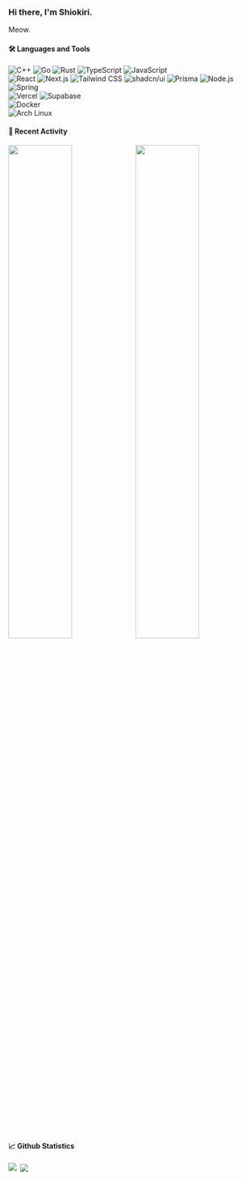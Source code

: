 <h3>Hi there, I'm Shiokiri.</h3>
Meow.

<h4>🛠 Languages and Tools</h4>
<p>
  <img alt="C++" src="https://img.shields.io/badge/-C++-00599C?style=flat-square&logo=cplusplus&logoColor=white" />
  <img alt="Go" src="https://img.shields.io/badge/-Go-00ADD8?style=flat-square&logo=go&logoColor=white" />
  <img alt="Rust" src="https://img.shields.io/badge/-Rust-000000?style=flat-square&logo=rust&logoColor=white" />
  
  <img alt="TypeScript" src="https://img.shields.io/badge/-TypeScript-3178C6?style=flat-square&logo=typescript&logoColor=white" />
  <img alt="JavaScript" src="https://img.shields.io/badge/-JavaScript-F7DF1E?style=flat-square&logo=javascript&logoColor=white" />
  <br>
  <img alt="React" src="https://img.shields.io/badge/-React-61DAFB?style=flat-square&logo=react&logoColor=white" />
  <img alt="Next.js" src="https://img.shields.io/badge/-Next.js-000000?style=flat-square&logo=next.js&logoColor=white" />
  <img alt="Tailwind CSS" src="https://img.shields.io/badge/-Tailwind CSS-06B6D4?style=flat-square&logo=tailwindcss&logoColor=white" />
  <img alt="shadcn/ui" src="https://img.shields.io/badge/-shadcn/ui-000000?style=flat-square&logo=shadcn/ui&logoColor=white" />
  <img alt="Prisma" src="https://img.shields.io/badge/-Prisma-2D3748?style=flat-square&logo=prisma&logoColor=white" />
  <img alt="Node.js" src="https://img.shields.io/badge/-Node.js-339933?style=flat-square&logo=node.js&logoColor=white" />
  <img alt="Spring" src="https://img.shields.io/badge/-Spring-6DB33F?style=flat-square&logo=spring&logoColor=white" />
  <br>
  <img alt="Vercel" src="https://img.shields.io/badge/-Vercel-000000?style=flat-square&logo=vercel&logoColor=white" />
  <img alt="Supabase" src="https://img.shields.io/badge/-Supabase-3FCF8E?style=flat-square&logo=supabase&logoColor=white" />
  <br>
  <img alt="Docker" src="https://img.shields.io/badge/-Docker-2496ED?style=flat-square&logo=docker&logoColor=white" />
  <br>
  <img alt="Arch Linux" src="https://img.shields.io/badge/-Arch Linux-1793D1?style=flat-square&logo=archlinux&logoColor=white" />
  
</p>

<h4>📆 Recent Activity</h4>

<p><img src="https://wakatime.com/share/@018ee7d7-411f-4a91-8f62-74deb16723de/1e0a676b-3ebb-4736-aaff-f4feebd75af2.svg" width="50%"/><img src="https://wakatime.com/share/@018ee7d7-411f-4a91-8f62-74deb16723de/e3e77457-419a-4e0c-aabf-3b26f64457bf.svg" width="50%"/></p>

<h4>📈 Github Statistics</h4>

<p><img align="left" src="https://github-readme-stats.vercel.app/api?username=Shiokiri&show_icons=true&include_all_commits=true&count_private=true"/></p>

<p>&nbsp;<img align="center" src="https://github-readme-stats.vercel.app/api/top-langs/?username=Shiokiri&layout=compact"/></p>
